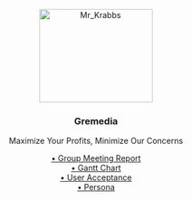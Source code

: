 <p align = "center">
  <a href = "https://getbootstrap.com/">
    <img src="https://mystickermania.com/cdn/stickers/spongebob/sb-happy-mr-krabs-512x512.png" alt="Mr_Krabbs" width="200" height="165">
  </a>
</p>
<h3 align = "center">Gremedia</h3>
<p align = "center">
  Maximize Your Profits, Minimize Our Concerns </p>

<!-- For all commments please follow the rules listed in the syntax below to avoid breaking it -->

<p align="center">
  <a href="https://github.com/orangeteddy11/test2025/blob/master/Week%205%20Group%20Meeting%20Report.docx">• Group Meeting Report</a><br>
  <a href="https://github.com/orangeteddy11/test2025/blob/master/the%20dark%20one%20chart.xlsx%20-%20Dark.pdf">• Gantt Chart</a><br>
  <a href="https://github.com/orangeteddy11/test2025/blob/master/_User%20Acceptance%20Tests.xlsx%20-%20Sheet1.pdf">• User Acceptance</a><br>
  <a href="https://github.com/orangeteddy11/test2025/blob/master/Personas.pdf">• Persona</a>
</p>
